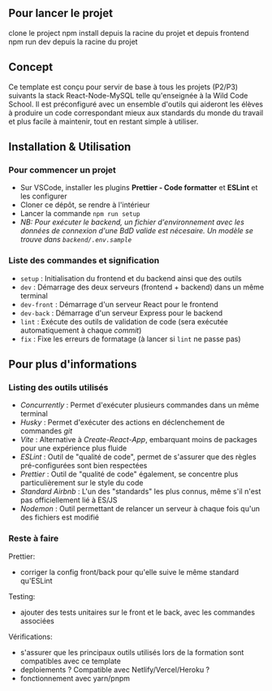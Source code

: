 ## Pour lancer le projet

clone le project
npm install depuis la racine du projet et depuis frontend
npm run dev depuis la racine du projet

## Concept

Ce template est conçu pour servir de base à tous les projets (P2/P3) suivants la stack React-Node-MySQL telle qu'enseignée à la Wild Code School. Il est préconfiguré avec un ensemble d'outils qui aideront les élèves à produire un code correspondant mieux aux standards du monde du travail et plus facile à maintenir, tout en restant simple à utiliser.

## Installation & Utilisation

### Pour commencer un projet

-   Sur VSCode, installer les plugins **Prettier - Code formatter** et **ESLint** et les configurer
-   Cloner ce dépôt, se rendre à l'intérieur
-   Lancer la commande `npm run setup`
-   _NB: Pour exécuter le backend, un fichier d'environnement avec les données de connexion d'une BdD valide est nécesaire. Un modèle se trouve dans `backend/.env.sample`_

### Liste des commandes et signification

-   `setup` : Initialisation du frontend et du backend ainsi que des outils
-   `dev` : Démarrage des deux serveurs (frontend + backend) dans un même terminal
-   `dev-front` : Démarrage d'un serveur React pour le frontend
-   `dev-back` : Démarrage d'un serveur Express pour le backend
-   `lint` : Exécute des outils de validation de code (sera exécutée automatiquement à chaque _commit_)
-   `fix` : Fixe les erreurs de formatage (à lancer si `lint` ne passe pas)

## Pour plus d'informations

### Listing des outils utilisés

-   _Concurrently_ : Permet d'exécuter plusieurs commandes dans un même terminal
-   _Husky_ : Permet d'exécuter des actions en déclenchement de commandes _git_
-   _Vite_ : Alternative à _Create-React-App_, embarquant moins de packages pour une expérience plus fluide
-   _ESLint_ : Outil de "qualité de code", permet de s'assurer que des règles pré-configurées sont bien respectées
-   _Prettier_ : Outil de "qualité de code" également, se concentre plus particulièrement sur le style du code
-   _Standard Airbnb_ : L'un des "standards" les plus connus, même s'il n'est pas officiellement lié à ES/JS
-   _Nodemon_ : Outil permettant de relancer un serveur à chaque fois qu'un des fichiers est modifié

### Reste à faire

Prettier:

-   corriger la config front/back pour qu'elle suive le même standard qu'ESLint

Testing:

-   ajouter des tests unitaires sur le front et le back, avec les commandes associées

Vérifications:

-   s'assurer que les principaux outils utilisés lors de la formation sont compatibles avec ce template
-   deploiements ? Compatible avec Netlify/Vercel/Heroku ?
-   fonctionnement avec yarn/pnpm
